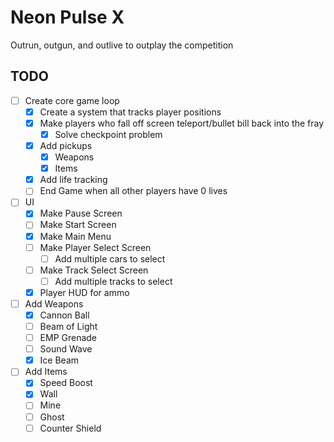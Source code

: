 # Neon Pulse X
Outrun, outgun, and outlive to outplay the competition

## TODO
- [ ] Create core game loop
  - [x] Create a system that tracks player positions
  - [x] Make players who fall off screen teleport/bullet bill back into the fray
    - [x] Solve checkpoint problem 
  - [x] Add pickups
    - [x] Weapons
    - [x] Items
  - [x] Add life tracking
  - [ ] End Game when all other players have 0 lives
- [ ] UI
  - [x] Make Pause Screen
  - [ ] Make Start Screen
  - [x] Make Main Menu
  - [ ] Make Player Select Screen
    - [ ] Add multiple cars to select
  - [ ] Make Track Select Screen
    - [ ] Add multiple tracks to select
  - [x] Player HUD for ammo
- [ ] Add Weapons
  - [x] Cannon Ball
  - [ ] Beam of Light
  - [ ] EMP Grenade
  - [ ] Sound Wave
  - [x] Ice Beam
- [ ] Add Items
  - [x] Speed Boost
  - [x] Wall
  - [ ] Mine
  - [ ] Ghost
  - [ ] Counter Shield
